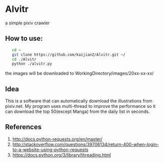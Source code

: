 # Alvitr
a simple pixiv crawler

## How to use:
```sh
   cd ~
   git clone https://github.com/kaijianZ/Alvitr.git ~/
   cd ./Alvitr
   python ./alvitr.py
```

the images will be downloaded to WorkingDirectory/images/20xx-xx-xx/

## Idea
This is a software that can automatically download the illustrations from pixiv.net. My program uses multi-thread to
improve the performance so it can download the top 50(except Manga) from the daily list in seconds.

## References
1. http://docs.python-requests.org/en/master/
2. http://stackoverflow.com/questions/39706134/return-400-when-login-to-a-website-using-python-requests
3. https://docs.python.org/3/library/threading.html
